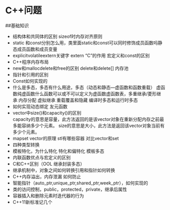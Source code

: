 # C++问题

##基础知识
* 结构体和共同体的区别   sizeof时内存对齐原则
* static 和const分别怎么用，类里面static和const可以同时修饰成员函数吗静态成员函数和成员变量
* explicitvolatileextern关键字  extern “C”的作用   宏定义和const的区别
* C++程序内存布局  
* new和mallocdelete和free的区别  delete和delete[]       内存池
* 指针和引用的区别
* Const如何实现的
* 什么是多态，多态有什么用途，多态（动态和静态—虚函数和函数重载） 虚函数纯虚函数什么函数可以或不可以定义为虚函数虚函数表，多重继承/菱形继承 内存分配 虚拟继承   重载覆盖和隐藏   编译时多态和运行时多态
*  如何实现动态绑定   友元函数
* vector中size()和capacity()的区别  
capacity的意思是容量，此方法返回的是该vector对象在重新分配内存之前最多能容纳多少个元素。
size的意思是大小，此方法是返回该vector对象当前有多少个元素。
* mapset vector的原理  stl有哪些容器 对比vector和set
* 四种类型转换
* 模板特化，为什么特化     特化和偏特化  模板多态     
* 内联函数优点与宏定义的区别
* C和C++区别（OOL 继承封装多态）
* 继承机制中，对象之间如何转换引用和指针如何转换
* C++内存溢出，内存泄漏   如何防止
* 智能指针（auto_ptr,unique_ptr,shared_ptr,week_ptr），如何实现的
* 类的访问控制，public，protected，private，继承后属性
* 容器插入和删除元素时迭代器的行为
* C++11新标准记几个


